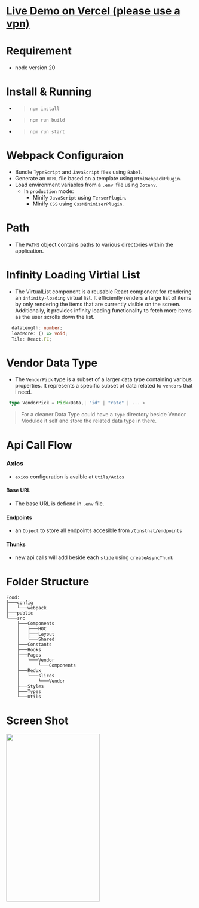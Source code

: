 # [Live Demo on Vercel (please use a vpn)](https://food-mu-drab.vercel.app/vendor)

# Requirement
  - node version 20

# Install & Running

- > `npm install`
- > `npm run build`
- > `npm run start`


# **Webpack Configuraion**

- Bundle `TypeScript` and `JavaScript` files using `Babel`.
- Generate an `HTML` file based on a template using `HtmlWebpackPlugin`.
- Load environment variables from a `.env `file using `Dotenv`.
  - In `production` mode:
    - Minify `JavaScript` using `TerserPlugin`.
    - Minify `CSS` using `CssMinimizerPlugin`.

# **Path**

- The `PATHS` object contains paths to various directories within the application.

# **Infinity Loading Virtial List**

- The VirtualList component is a reusable React component for rendering an `infinity-loading` virtual list. It efficiently renders a large list of items by only rendering the items that are currently visible on the screen. Additionally, it provides infinity loading functionality to fetch more items as the user scrolls down the list.

```typescript
  dataLength: number;
  loadMore: () => void;
  Tile: React.FC;
```

# **Vendor Data Type**

- The `VendorPick` type is a subset of a larger data type containing various properties. It represents a specific subset of data related to `vendors` that i need.

```typescript
 type VendorPick = Pick<Data,| "id" | "rate" | ... >
```

> For a cleaner Data Type could have a `Type` directory beside Vendor Modulde it self and store the related data type in there.

# **Api Call Flow**

### Axios

- `axios` configuration is avaible at `Utils/Axios`

#### Base URL

- The base URL is defiend in `.env` file.

#### Endpoints

- an `Object` to store all endpoints accesible from `/Constnat/endpoints`

#### Thunks

- new api calls will add beside each `slide` using `createAsyncThunk`

# **Folder Structure**

```
Food:
├───config
│   └───webpack
├───public
└───src
    ├───Components
    │   ├───HOC
    │   ├───Layout
    │   └───Shared
    ├───Constants
    ├───Hooks
    ├───Pages
    │   └───Vendor
    │       └───Components
    ├───Redux
    │   └───slices
    │       └───Vendor
    ├───Styles
    ├───Types
    └───Utils
```

# **Screen Shot**

<img src="https://github.com/nmolaei7878/PartyPlan/assets/130120172/b68a2857-fc5b-490d-b1b6-e1d307e12cc7"  width="250" height="450">
